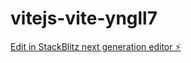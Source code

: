 # vitejs-vite-yngll7

[Edit in StackBlitz next generation editor ⚡️](https://stackblitz.com/~/github.com/Niharika-uiux/vitejs-vite-yngll7)